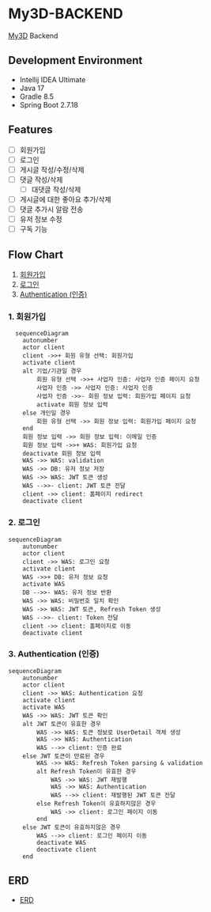 # My3D-BACKEND

[My3D](https://github.com/JadeKim042386/My3D) Backend

## Development Environment

- Intellij IDEA Ultimate
- Java 17
- Gradle 8.5
- Spring Boot 2.7.18

## Features

- [ ] 회원가입
- [ ] 로그인
- [ ] 게시글 작성/수정/삭제
- [ ] 댓글 작성/삭제
  - [ ] 대댓글 작성/삭제
- [ ] 게시글에 대한 좋아요 추가/삭제
- [ ] 댓글 추가시 알람 전송
- [ ] 유저 정보 수정
- [ ] 구독 기능

## Flow Chart

1. [회원가입](#1-회원가입)
2. [로그인](#2-로그인)
3. [Authentication (인증)](#3-authentication-인증)

### 1. 회원가입

```mermaid
  sequenceDiagram
    autonumber
    actor client
    client ->>+ 회원 유형 선택: 회원가입
    activate client
    alt 기업/기관일 경우
        회원 유형 선택 ->>+ 사업자 인증: 사업자 인증 페이지 요청
        사업자 인증 ->> 사업자 인증: 사업자 인증
        사업자 인증 ->>- 회원 정보 입력: 회원가입 페이지 요청
        activate 회원 정보 입력
    else 개인일 경우
        회원 유형 선택 ->> 회원 정보 입력: 회원가입 페이지 요청
    end
    회원 정보 입력 ->> 회원 정보 입력: 이메일 인증
    회원 정보 입력 ->>+ WAS: 회원가입 요청
    deactivate 회원 정보 입력
    WAS ->> WAS: validation
    WAS ->> DB: 유저 정보 저장
    WAS ->> WAS: JWT 토큰 생성
    WAS -->>- client: JWT 토큰 전달
    client ->> client: 홈페이지 redirect 
    deactivate client
```

### 2. 로그인

```mermaid
sequenceDiagram
    autonumber
    actor client
    client ->> WAS: 로그인 요청
    activate client
    WAS ->>+ DB: 유저 정보 요청
    activate WAS
    DB -->>- WAS: 유저 정보 반환
    WAS ->> WAS: 비밀번호 일치 확인
    WAS ->> WAS: JWT 토큰, Refresh Token 생성
    WAS -->>- client: Token 전달
    client ->> client: 홈페이지로 이동
    deactivate client
```

### 3. Authentication (인증)

```mermaid
sequenceDiagram
    autonumber
    actor client
    client ->> WAS: Authentication 요청
    activate client
    activate WAS
    WAS ->> WAS: JWT 토큰 확인
    alt JWT 토큰이 유효한 경우
        WAS ->> WAS: 토큰 정보로 UserDetail 객체 생성
        WAS ->> WAS: Authentication
        WAS -->> client: 인증 완료
    else JWT 토큰이 만료된 경우
        WAS ->> WAS: Refresh Token parsing & validation
        alt Refresh Token이 유효한 경우
            WAS ->> WAS: JWT 재발행
            WAS ->> WAS: Authentication
            WAS -->> client: 재발행된 JWT 토큰 전달
        else Refresh Token이 유효하지않은 경우
            WAS ->> client: 로그인 페이지 이동
        end
    else JWT 토큰이 유효하지않은 경우
        WAS -->> client: 로그인 페이지 이동
        deactivate WAS
        deactivate client
    end
```
## ERD

- [ERD](./imgs/my3d-erd.png)